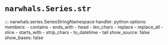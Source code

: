 # `narwhals.Series.str`

::: narwhals.series.SeriesStringNamespace
    handler: python
    options:
      members:
        - contains
        - ends_with
        - head
        - len_chars
        - replace
        - replace_all
        - slice
        - starts_with
        - strip_chars
        - to_datetime
        - tail
      show_source: false
      show_bases: false
